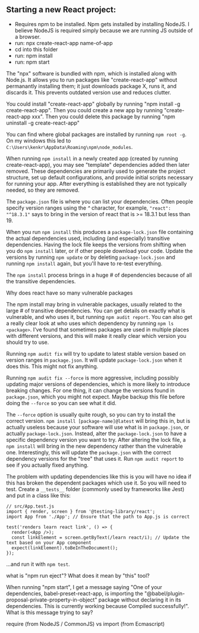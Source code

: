 
## Starting a new React project: ##

* Requires npm to be installed.  Npm gets installed by installing NodeJS.  I believe NodeJS is required simply because we are running JS outside of a browser.
* run: npx create-react-app name-of-app
* cd into this folder
* run: npm install
* run: npm start

The "npx" software is bundled with npm, which is installed along with Node.js.  It allows you to run packages like "create-react-app" without permanantly installing them; it just downloads package X, runs it, and discards it.  This prevents outdated version use and reduces clutter. 

You could install "create-react-app" globally by running "npm install -g create-react-app".  Then you could create a new app by running "create-react-app xxx".  Then you could delete this package by running "npm uninstall -g create-react-app"

You can find where global packages are installed by running `npm root -g`. On my windows this led to `C:\Users\kenkr\AppData\Roaming\npm\node_modules`.

When running `npm install` in a newly created app (created by running create-react-app), you may see "template" dependencies added then later removed.  These dependencies are primarily used to generate the project structure, set up default configurations, and provide initial scripts necessary for running your app.  After everything is established they are not typically needed, so they are removed.

The `package.json` file is where you can list your dependencies.  Often people specify version ranges using the *^* character, for example, `"react": "^18.3.1"` says to bring in the version of react that is >= 18.3.1 but less than 19.

When you run `npm install` this produces a `package-lock.json` file containing the actual dependencies used, including (and especially) transitive dependencies.  Having the lock file keeps the versions from shifting when you do `npm install` later, or if other people download your code.  Update the versions by running `npm update` or by deleting `package-lock.json` and running `npm install` again, but you'll have to re-test everything. 

The `npm install` process brings in a huge # of dependencies because of all the transitive dependencies.

Why does react have so many vulnerable packages

The npm install may bring in vulnerable packages, usually related to the large # of transitive dependencies.  You can get details on exactly what is vulnerable, and who uses it, but running `npm audit report`.  You can also get a really clear look at who uses which dependency by running `npm ls <package>`.  I've found that sometimes packages are used in multiple places with different versions, and this will make it really clear which version you should try to use.

Running `npm audit fix` will try to update to latest stable version based on version ranges in `package.json`.  It will update `package-lock.json` when it does this.  This might not fix anything.

Running  `npm audit fix --force` is more aggressive, including possibly updating major versions of dependencies, which is more likely to introduce breaking changes. For one thing, it can change the versions found in `package.json`, which you might not expect.  Maybe backup this file before doing the `--force` so you can see what it did.

The `--force` option is usually quite rough, so you can try to install the correct version.  `npm install [package-name]@latest` will bring this in, but is actually useless because your software will use what is in `package.json`, or actually `package-lock.json`.  Instead, alter the `package-lock.json` to have a specific dependency version you want to try.  After altering the lock file, a `npm install` will bring in the new dependency rather than the vulnerable one.  Interestingly, this will update the `package.json` with the correct dependency versions for the "tree" that uses it.  Run `npm audit report` to see if you actually fixed anything.

The problem with updating dependencies like this is you will have no idea if this has broken the dependent packages which use it.  So you will need to test.  Create a `__tests__` folder (commonly used by frameworks like Jest) and put in a class like this:

```
// src/App.test.js
import { render, screen } from '@testing-library/react';
import App from './App'; // Ensure that the path to App.js is correct

test('renders learn react link', () => {
  render(<App />);
  const linkElement = screen.getByText(/learn react/i); // Update the text based on your App component
  expect(linkElement).toBeInTheDocument();
});

```

...and run it with `npm test`.



what is "npm run eject"?  What does it mean by "this" tool?

When running "npm start", I get a message saying "One of your dependencies, babel-preset-react-app, is importing the
"@babel/plugin-proposal-private-property-in-object" package without
declaring it in its dependencies. This is currently working because
Compiled successfully!".  What is this message trying to say?


require (from NodeJS / CommonJS) vs import (from Ecmascript)